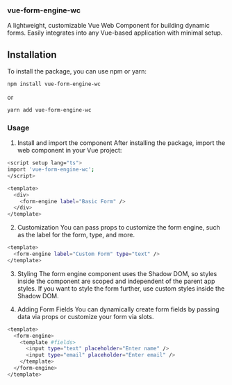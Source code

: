 ### vue-form-engine-wc

A lightweight, customizable Vue Web Component for building dynamic forms. Easily integrates into any Vue-based application with minimal setup.

## Installation

To install the package, you can use npm or yarn:

```bash
npm install vue-form-engine-wc
```

or

```bash
yarn add vue-form-engine-wc
```

### Usage

1. Install and import the component
   After installing the package, import the web component in your Vue project:

```bash
<script setup lang="ts">
import 'vue-form-engine-wc';
</script>

<template>
  <div>
    <form-engine label="Basic Form" />
  </div>
</template>
```

2. Customization
   You can pass props to customize the form engine, such as the label for the form, type, and more.

```bash
<template>
  <form-engine label="Custom Form" type="text" />
</template>
```

3. Styling
   The form engine component uses the Shadow DOM, so styles inside the component are scoped and independent of the parent app styles. If you want to style the form further, use custom styles inside the Shadow DOM.

4. Adding Form Fields
   You can dynamically create form fields by passing data via props or customize your form via slots.

```bash
<template>
  <form-engine>
    <template #fields>
      <input type="text" placeholder="Enter name" />
      <input type="email" placeholder="Enter email" />
    </template>
  </form-engine>
</template>
```
